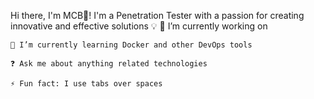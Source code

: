 Hi there, I'm MCB👨‍! I'm a Penetration Tester with a passion for creating innovative and effective solutions 💡 
    🔭 I’m currently working on 

    🌱 I’m currently learning Docker and other DevOps tools

    ❓ Ask me about anything related technologies

    ⚡ Fun fact: I use tabs over spaces
